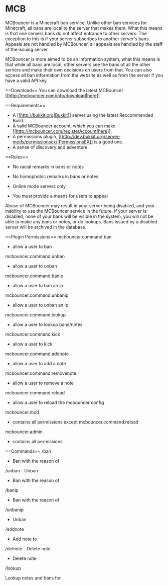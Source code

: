 # MCB

MCBouncer is a Minecraft ban service. Unlike other ban services for Minecraft, all bans are local to the server that makes them. What this means is that one servers bans do not affect entrance to other servers. The exception to this is if your server subscribes to another server's bans. Appeals are not handled by MCBouncer, all appeals are handled by the staff of the issuing server.

MCBouncer is more aimed to be an information system, what this means is that while all bans are local, other servers see the bans of all the other servers and make their own decisions on users from that. You can also access all ban information from the website as well as from the server if you have a valid API key.


==Download==
You can download the latest MCBouncer [[http://mcbouncer.com/info/download|here]]

==Requirements==
* A [[http://bukkit.org|Bukkit]] server using the latest Reccommended Build.
* A valid MCBouncer account, which you can make [[http://mcbouncer.com/registerAccount|here]].
* A permissions plugin, [[http://dev.bukkit.org/server-mods/permissionsex/|PermissionsEX]] is a good one.
* A sense of discovery and adventure.

==Rules==
* No racial remarks in bans or notes

* No homophobic remarks in bans or notes

* Online mode servers only

* You must provide a means for users to appeal


Abuse of MCBouncer may result in your server being disabled, and your inability to use the MCBouncer service in the future. If your server is disabled, none of your bans will be visible in the system, you will not be able to make any bans or notes, or do lookups. Bans issued by a disabled server will be archived in the database.

==Plugin Permissions==
mcbouncer.command.ban

- allow a user to ban

mcbouncer.command.unban

- allow a user to unban

mcbouncer.command.banip

- allow a user to ban an ip

mcbouncer.command.unbanip

- allow a user to unban an ip

mcbouncer.command.lookup

- allow a user to lookup bans/notes

mcbouncer.command.kick

- allow a user to kick

mcbouncer.command.addnote

- allow a user to add a note

mcbouncer.command.removenote

- allow a user to remove a note

mcbouncer.command.reload

- allow a user to reload the mcbouncer config

mcbouncer.mod

- contains all permissions except mcbouncer.command.reload

mcbouncer.admin

- contains all permissions

==Commands==
/ban <user> <reason>

- Ban <user> with the reason of <reason>

/unban <user> - Unban <user>

- Ban <ip> with the reason of <reason>

/banip <ip> <reason>

- Ban <ip> with the reason of <reason>

/unbanip <user>

- Unban <ip>

/addnote <user> <note>

- Add note <note> to <user>

/delnote <noteid> - Delete note <noteid>

- Delete note <noteid>

/lookup <user>

Lookup notes and bans for <user>
